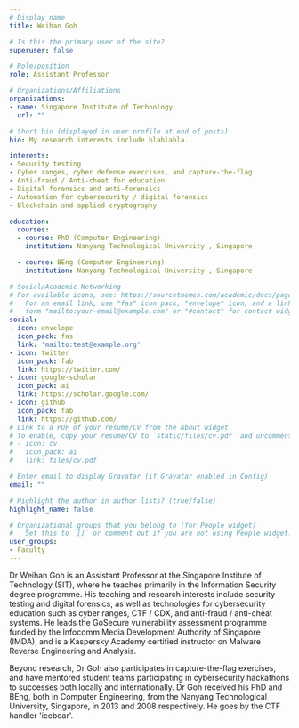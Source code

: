 ```yaml
---
# Display name
title: Weihan Goh

# Is this the primary user of the site?
superuser: false

# Role/position
role: Assistant Professor

# Organizations/Affiliations
organizations:
- name: Singapore Institute of Technology
  url: ""

# Short bio (displayed in user profile at end of posts)
bio: My research interests include blablabla.

interests:
- Security testing
- Cyber ranges, cyber defense exercises, and capture-the-flag
- Anti-fraud / Anti-cheat for education
- Digital forensics and anti-forensics
- Automation for cybersecurity / digital forensics
- Blockchain and applied cryptography

education:
  courses:
  - course: PhD (Computer Engineering)
    institution: Nanyang Technological University , Singapore

  - course: BEng (Computer Engineering)
    institution: Nanyang Technological University , Singapore

# Social/Academic Networking
# For available icons, see: https://sourcethemes.com/academic/docs/page-builder/#icons
#   For an email link, use "fas" icon pack, "envelope" icon, and a link in the
#   form "mailto:your-email@example.com" or "#contact" for contact widget.
social:
- icon: envelope
  icon_pack: fas
  link: 'mailto:test@example.org'
- icon: twitter
  icon_pack: fab
  link: https://twitter.com/
- icon: google-scholar
  icon_pack: ai
  link: https://scholar.google.com/
- icon: github
  icon_pack: fab
  link: https://github.com/
# Link to a PDF of your resume/CV from the About widget.
# To enable, copy your resume/CV to `static/files/cv.pdf` and uncomment the lines below.
# - icon: cv
#   icon_pack: ai
#   link: files/cv.pdf

# Enter email to display Gravatar (if Gravatar enabled in Config)
email: ""

# Highlight the author in author lists? (true/false)
highlight_name: false

# Organizational groups that you belong to (for People widget)
#   Set this to `[]` or comment out if you are not using People widget.
user_groups:
- Faculty
---
```

Dr Weihan Goh is an Assistant Professor at the Singapore Institute of Technology (SIT), where he teaches primarily in the Information Security degree programme. His teaching and research interests include security testing and digital forensics, as well as technologies for cybersecurity education such as cyber ranges, CTF / CDX, and anti-fraud / anti-cheat systems. He leads the GoSecure vulnerability assessment programme funded by the Infocomm Media Development Authority of Singapore (IMDA), and is a Kaspersky Academy certified instructor on Malware Reverse Engineering and Analysis.

Beyond research, Dr Goh also participates in capture-the-flag exercises, and have mentored student teams participating in cybersecurity hackathons to successes both locally and internationally. Dr Goh received his PhD and BEng, both in Computer Engineering, from the Nanyang Technological University, Singapore, in 2013 and 2008 respectively. He goes by the CTF handler 'icebear'.

